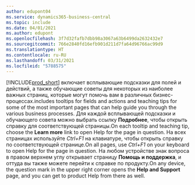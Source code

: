 ```yaml
---
author: edupont04
ms.service: dynamics365-business-central
ms.topic: include
ms.date: 04/01/2021
ms.author: edupont
ms.openlocfilehash: 3f7d32fafb7dbb98a3067a63b6499da2632432e7
ms.sourcegitcommit: 766e2840fd16efb901d211d7fa64d96766ac99d9
ms.translationtype: HT
ms.contentlocale: ru-RU
ms.lasthandoff: 03/31/2021
ms.locfileid: "5788575"
---
```

[!INCLUDE[prod_short](prod_short.md)] <span data-ttu-id="be8d8-101">включает всплывающие подсказки для полей и действий, а также обучающие советы для некоторых из наиболее важных страниц, которые могут помочь вам в различных бизнес-процессах.</span><span class="sxs-lookup"><span data-stu-id="be8d8-101">includes tooltips for fields and actions and teaching tips for some of the most important pages that can help guide you through the various business processes.</span></span> <span data-ttu-id="be8d8-102">Для каждой всплывающей подсказки и обучающего совета можно выбрать ссылку **Подробнее**, чтобы открыть справку для соответствующей страницы.</span><span class="sxs-lookup"><span data-stu-id="be8d8-102">On each tooltip and teaching tip, choose the **Learn more** link to open Help for the page in question.</span></span> <span data-ttu-id="be8d8-103">На всех страницах используйте *Ctrl+F1* на клавиатуре, чтобы открыть справку по соответствующей странице.</span><span class="sxs-lookup"><span data-stu-id="be8d8-103">On all pages, use *Ctrl+F1* on your keyboard to open Help for the page in question.</span></span> <span data-ttu-id="be8d8-104">На любом устройстве знак вопроса в правом верхнем углу открывает страницу **Помощь и поддержка**, и оттуда вы также можете перейти к справке по продукту.</span><span class="sxs-lookup"><span data-stu-id="be8d8-104">On any device, the question mark in the upper right corner opens the **Help and Support** page, and you can get to product Help from there as well.</span></span>  
